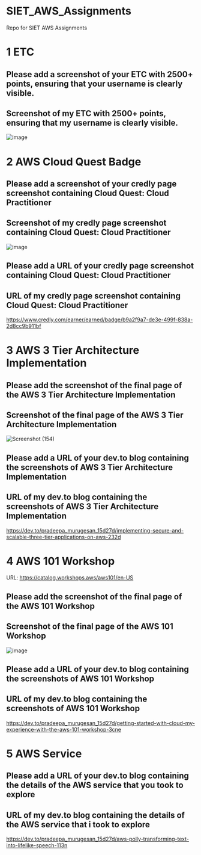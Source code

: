 # SIET_AWS_Assignments
Repo for SIET AWS Assignments

# 1 ETC

## Please add a screenshot of your ETC with 2500+ points, ensuring that your username is clearly visible.
## Screenshot of my ETC with 2500+ points, ensuring that my username is clearly visible.
![image](https://github.com/user-attachments/assets/2b405beb-5e90-4a86-a860-de7d8c3205cc)

# 2 AWS Cloud Quest Badge

## Please add a screenshot of your credly page screenshot containing Cloud Quest: Cloud Practitioner
## Screenshot of my credly page screenshot containing Cloud Quest: Cloud Practitioner
![image](https://github.com/user-attachments/assets/73f09ac7-980e-408b-ae78-5460711d4478)

## Please add a URL of your credly page screenshot containing Cloud Quest: Cloud Practitioner
## URL of my credly page screenshot containing Cloud Quest: Cloud Practitioner
https://www.credly.com/earner/earned/badge/b9a2f9a7-de3e-499f-838a-2d8cc9b911bf

# 3 AWS 3 Tier Architecture Implementation

## Please add the screenshot of the final page of the AWS 3 Tier Architecture Implementation
## Screenshot of the final page of the AWS 3 Tier Architecture Implementation
![Screenshot (154)](https://github.com/user-attachments/assets/7581da19-1d20-4b9f-99d6-41bfa2157889)

## Please add a URL of your dev.to blog containing the screenshots of AWS 3 Tier Architecture Implementation
## URL of my dev.to blog containing the screenshots of AWS 3 Tier Architecture Implementation
https://dev.to/pradeepa_murugesan_15d27d/implementing-secure-and-scalable-three-tier-applications-on-aws-232d


# 4 AWS 101 Workshop
URL: https://catalog.workshops.aws/aws101/en-US

## Please add the screenshot of the final page of the AWS 101 Workshop
## Screenshot of the final page of the AWS 101 Workshop
![image](https://github.com/user-attachments/assets/4fff0d74-2d36-4d2c-bf19-26e86f39f13c)

## Please add a URL of your dev.to blog containing the screenshots of AWS 101 Workshop
## URL of my dev.to blog containing the screenshots of AWS 101 Workshop
https://dev.to/pradeepa_murugesan_15d27d/getting-started-with-cloud-my-experience-with-the-aws-101-workshop-3cne

# 5 AWS Service

## Please add a URL of your dev.to blog containing the details of the AWS service that you took to explore
## URL of my dev.to blog containing the details of the AWS service that i took to explore
https://dev.to/pradeepa_murugesan_15d27d/aws-polly-transforming-text-into-lifelike-speech-113n


